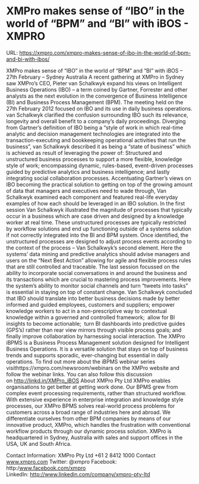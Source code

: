 # XMPro makes sense of “IBO” in the world of “BPM” and “BI” with iBOS - XMPRO

URL: https://xmpro.com/xmpro-makes-sense-of-ibo-in-the-world-of-bpm-and-bi-with-ibos/

XMPro makes sense of “IBO” in the world of “BPM” and “BI” with iBOS – 27th February – Sydney Australia
A recent gathering at XMPro in Sydney saw XMPro’s CEO, Pieter van Schalkwyk expand his views on Intelligent Business Operations (IBO) – a term coined by Gartner, Forrester and other analysts as the next evolution in the convergence of Business Intelligence (BI) and Business Process Management (BPM).
The meeting held on the 27th February 2012 focused on IBO and its use in daily business operations. van Schalkwyk clarified the confusion surrounding IBO such its relevance, longevity and overall benefit to a company’s daily proceedings. Diverging from Gartner’s definition of IBO being a “style of work in which real-time analytic and decision management technologies are integrated into the transaction-executing and bookkeeping operational activities that run the business”, van Schalkwyk described it as being a “state of business” which is achieved as result of leveraging the power of: Structured and unstructured business processes to support a more flexible, knowledge style of work; encompassing dynamic, rules-based, event-driven processes guided by predictive analytics and business intelligence; and lastly integrating social collaboration processes.
Accentuating Gartner’s views on IBO becoming the practical solution to getting on top of the growing amount of data that managers and executives need to wade through, Van Schalkwyk examined each component and featured real-life everyday examples of how each should be leveraged in an IBO solution. In the first session Van Schalkwyk illustrated the magnitude of processes that typically occur in a business which are case driven and designed by a knowledge worker at real time. These unstructured processes are typically restricted by workflow solutions and end up functioning outside of a systems solution if not correctly integrated into the BI and BPM system. Once identified, the unstructured processes are designed to adjust process events according to the context of the process – Van Schalkwyk’s second element. Here the systems’ data mining and predictive analytics should advise managers and users on the “Next Best Action” allowing for agile and flexible process rules that are still controlled and traceable. The last session focussed on the ability to incorporate social conversations in and around the business and its transactions which are crucial to mastering process improvements. Here the system’s ability to monitor social channels and turn “tweets into tasks” is essential in staying on top of constant change.
Van Schalkwyk concluded that IBO should translate into better business decisions made by better informed and guided employees, customers and suppliers; empower knowledge workers to act in a non-prescriptive way to contextual knowledge within a governed and controlled framework;  allow for BI insights to become actionable;  turn BI dashboards into predictive guides (GPS’s) rather than rear view mirrors through visible process goals; and finally improve collaboration by harnessing social interaction.
The XMPro iBPMS is a Business Process Management solution designed for Intelligent Business Operations. It is a versatile solution that stays on top of business trends and supports sporadic, ever-changing but essential in daily operations. To find out more about the iBPMS webinar series visithttps://xmpro.com/newsroom/webinars on the XMPro website and follow the webinar links. You can also follow this discussion on http://linkd.in/XMPro_iBOS
About XMPro Pty Ltd
XMPro enables organisations to get better at getting work done. Our BPMS grew from complex event processing requirements, rather than structured workflow. With extensive experience in enterprise integration and knowledge style processes, our XMPro BPMS solves real-world process problems for customers across a broad range of industries here and abroad. We differentiate ourselves from other BPM companies by means of our innovative product, XMPro, which handles the frustration with conventional workflow products through our dynamic process solution.
XMPro is headquartered in Sydney, Australia with sales and support offices in the USA, UK and South Africa.

Contact Information:
XMPro Pty Ltd
+61 2 8412 1000
Contact
www.xmpro.com
Twitter: @xmpro
Facebook: http:/www.facebook.com/xmpro
LinkedIn: http://www.linkedin.com/company/xmpro-pty-ltd